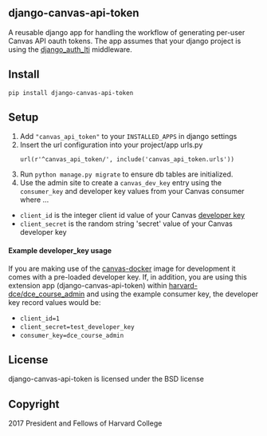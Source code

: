 ## django-canvas-api-token

A reusable django app for handling the workflow of generating per-user
Canvas API oauth tokens. The app assumes that your django project is using the
[django_auth_lti](https://github.com/Harvard-University-iCommons/django-auth-lti)
middleware.

Install
-------

    pip install django-canvas-api-token

Setup
-----

1. Add `"canvas_api_token"` to your `INSTALLED_APPS` in django settings
2. Insert the url configuration into your project/app urls.py
    ```
    url(r'^canvas_api_token/', include('canvas_api_token.urls'))
    ```
3. Run `python manage.py migrate` to ensure db tables are initialized.
4. Use the admin site to create a `canvas_dev_key` entry using the `consumer_key` and developer key values from your Canvas consumer where ...

* `client_id` is the integer client id value of your Canvas [developer key](https://canvas.instructure.com/doc/api/file.oauth.html)
* `client_secret` is the random string 'secret' value of your Canvas developer key

#### Example developer_key usage

If you are making use of the [canvas-docker](https://hub.docker.com/r/lbjay/canvas-docker/) image for development it comes
with a pre-loaded developer key. If, in addition, you are using this extension app (django-canvas-api-token) 
within [harvard-dce/dce_course_admin](https://github.com/harvard-dce/dce_course_admin) and using the example consumer key,
the developer key record values would be:

* `client_id=1`
* `client_secret=test_developer_key`
* `consumer_key=dce_course_admin`

## License
django-canvas-api-token is licensed under the BSD license

## Copyright
2017 President and Fellows of Harvard College
